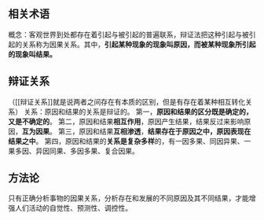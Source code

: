 ## 相关术语
概念：客观世界到处都存在着引起与被引起的普遍联系，辩证法把这种引起与被引起的关系称为因果关系。其中，**引起某种现象的现象叫原因，而被某种现象所引起的现象叫结果。**


## 辩证关系
（[[辩证关系]]就是说两者之间存在有本质的区别，但是有存在着某种相互转化关系）
关系：原因和结果的关系是辩证的。
第一，**原因和结果的区分既是确定的，又是不确定的**。
第二，原因和结果**相互作用**，原因产生结果，结果反过来影响原因，**互为因果**。
第三，原因和结果**互相渗透**，**结果存在于原因之中，原因表现在结果之中**。
第四，原因和结果的**关系是复杂多样**的，有一因多果、同因异果、一果多因、异因同果、多因多果、复合因果。

## 方法论
只有正确分析事物的因果关系，分析存在和发展的不同原因及其不同结果，才能增强人们活动的自觉性、预测性、调控性。

